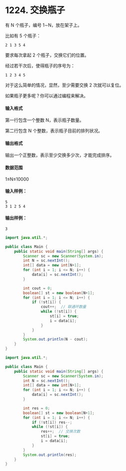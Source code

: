# 1224. 交换瓶子

有 N 个瓶子，编号 1∼N，放在架子上。

比如有 5 个瓶子：

```
2 1 3 5 4
```

要求每次拿起 2 个瓶子，交换它们的位置。

经过若干次后，使得瓶子的序号为：

```
1 2 3 4 5
```

对于这么简单的情况，显然，至少需要交换 2 次就可以复位。

如果瓶子更多呢？你可以通过编程来解决。

#### 输入格式

第一行包含一个整数 N，表示瓶子数量。

第二行包含 N 个整数，表示瓶子目前的排列状况。

#### 输出格式

输出一个正整数，表示至少交换多少次，才能完成排序。

#### 数据范围

1≤N≤10000

#### 输入样例：

```
5
3 1 2 5 4
```

#### 输出样例：

```
3
```



```java
import java.util.*;

public class Main {
    public static void main(String[] args) {
        Scanner sc = new Scanner(System.in);
        int N = sc.nextInt();
        int[] data = new int[N+1];
        for (int i = 1; i <= N; i++) {
            data[i] = sc.nextInt();
        }

        int cout = 0;
        boolean[] st = new boolean[N+1];
        for (int i = 1; i <= N; i++) {
            if (!st[i]) {
                cout++;  // 联通环数量
                while (!st[i]) {
                    st[i] = true;
                    i = data[i];
                }
            }
        }
        System.out.println(N - cout);
    }
}
```



```java
import java.util.*;

public class Main {
    public static void main(String[] args) {
        Scanner sc = new Scanner(System.in);
        int N = sc.nextInt();
        int[] data = new int[N+1];
        for (int i = 1; i <= N; i++) {
            data[i] = sc.nextInt();
        }

        int res = 0;
        boolean[] st = new boolean[N+1];
        for (int i = 1; i <= N; i++) {
            if (!st[i]) res--;
            while (!st[i]) {
                res++;  // 交换次数
                st[i] = true;
                i = data[i];
            }
        }
        System.out.println(res);
    }
}
```

